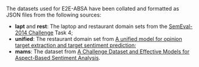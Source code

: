 The datasets used for E2E-ABSA have been collated and formatted as JSON files from the following sources:
- **lapt** and **rest**: The laptop and restaurant domain sets from the [SemEval-2014 Challenge](https://www.aclweb.org/anthology/S14-2004) Task 4;
- **unified**: The restaurant domain set from [A unified model for opinion target extraction and target sentiment prediction](https://www.aaai.org/ojs/index.php/AAAI/article/view/4643);
- **mams**: The dataset from [A Challenge Dataset and Effective
Models for Aspect-Based Sentiment Analysis](https://www.aclweb.org/anthology/D19-1654/).